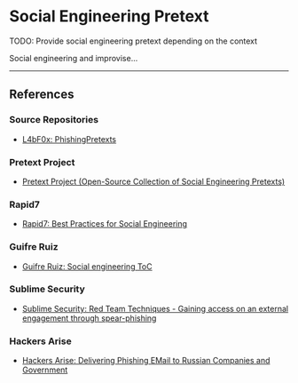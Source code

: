 # Social Engineering Pretext

TODO: Provide social engineering pretext depending on the context

Social engineering and improvise...

---
## References

### Source Repositories

- [L4bF0x: PhishingPretexts](https://github.com/L4bF0x/PhishingPretexts)

### Pretext Project

- [Pretext Project (Open-Source Collection of Social Engineering Pretexts)](https://pretext-project.github.io/)

### Rapid7

- [Rapid7: Best Practices for Social Engineering](https://docs.rapid7.com/metasploit/best-practices-for-social-engineering/)

### Guifre Ruiz

- [Guifre Ruiz: Social engineering ToC](https://guif.re/socialEngineering)

### Sublime Security

- [Sublime Security: Red Team Techniques - Gaining access on an external engagement through spear-phishing](https://blog.sublimesecurity.com/red-team-techniques-gaining-access-on-an-external-engagement-through-spear-phishing/)

### Hackers Arise

- [Hackers Arise: Delivering Phishing EMail to Russian Companies and Government](https://hackers-arise.com/social-engineering-delivering-phishing-email-to-russian-companies-and-government/)